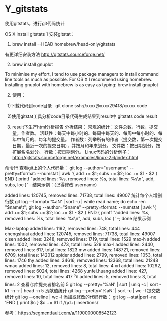 # Y_gitstats

使用gitstats，进行git代码统计

OS X install gitstats
1 安装gitstat：

1) brew install --HEAD homebrew/head-only/gitstats  

有更详细安装方法 http://gitstats.sourceforge.net/

2) brew install gnuplot

To minimise my effort, I tend to use package managers to install command line tools as much as possible.
For OS X I recommend using homebrew. Installing gnuplot with homebrew is as easy as typing: brew install gnuplot

2. 使用：

  1)下载代码到code目录  
  git clone ssh://xxxx@xxxx29418/xxxxx code  

  2)使用gitstat工具分析code目录代码生成结果到result中
  gitstats code result  

3. result下生产html分析报告
    分析结果：
    常规的统计：文件总数，行数，提交量，作者数。
    活跃性：每天中每小时的、每周中每天的、每周中每小时的、每年中每月的、每年的提交量。
    作者数：列举所有的作者（提交数，第一次提交日期，最近一次的提交日期），并按月和年来划分。
    文件数：按日期划分，按扩展名名划分。
    行数：按日期划分。
    Linux代码的分析例子：   http://gitstats.sourceforge.net/examples/linux-2.6/index.html

命令行
查看git上的个人代码量：
git log --author="username" --pretty=tformat: --numstat | awk '{ add += $1; subs += $2; loc += $1 - $2 } END { printf "added lines: %s, removed lines: %s, total lines: %s\n", add, subs, loc }' -
结果示例：(记得修改 username)

added lines: 120745, removed lines: 71738, total lines: 49007
统计每个人增删行数
git log --format='%aN' | sort -u | while read name; do echo -en "$name\t"; git log --author="$name" --pretty=tformat: --numstat | awk '{ add += $1; subs += $2; loc += $1 - $2 } END { printf "added lines: %s, removed lines: %s, total lines: %s\n", add, subs, loc }' -; done
结果示例

Max-laptop    added lines: 1192, removed lines: 748, total lines: 444
chengshuai    added lines: 120745, removed lines: 71738, total lines: 49007
cisen    added lines: 3248, removed lines: 1719, total lines: 1529
max-h    added lines: 1002, removed lines: 473, total lines: 529
max-l    added lines: 2440, removed lines: 617, total lines: 1823
mw    added lines: 148721, removed lines: 6709, total lines: 142012
spider    added lines: 2799, removed lines: 1053, total lines: 1746
thy    added lines: 34616, removed lines: 13368, total lines: 21248
wmao    added lines: 12, removed lines: 8, total lines: 4
xrl    added lines: 10292, removed lines: 6024, total lines: 4268
yunfei.huang    added lines: 427, removed lines: 10, total lines: 417
³ö    added lines: 5, removed lines: 3, total lines: 2
查看仓库提交者排名前 5
git log --pretty='%aN' | sort | uniq -c | sort -k1 -n -r | head -n 5
贡献值统计
git log --pretty='%aN' | sort -u | wc -l
提交数统计
git log --oneline | wc -l
添加或修改的代码行数：
git log --stat|perl -ne 'END { print $c } $c += $1 if /(\d+) insertions/'

参考：https://segmentfault.com/a/1190000008542123
